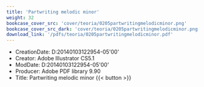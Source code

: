 ```yaml
---
title: 'Partwriting melodic minor'
weight: 32
bookcase_cover_src: 'cover/teoria/0205partwritingmelodicminor.png'
bookcase_cover_src_dark: 'cover/teoria/0205partwritingmelodicminor.png'
download_link: '/pdfs/teoria/0205partwritingmelodicminor.pdf'
---
```


- CreationDate: D:20140103122954-05'00'
- Creator: Adobe Illustrator CS5.1
- ModDate: D:20140103122954-05'00'
- Producer: Adobe PDF library 9.90
- Title: Partwriting melodic minor
{{< button >}}
